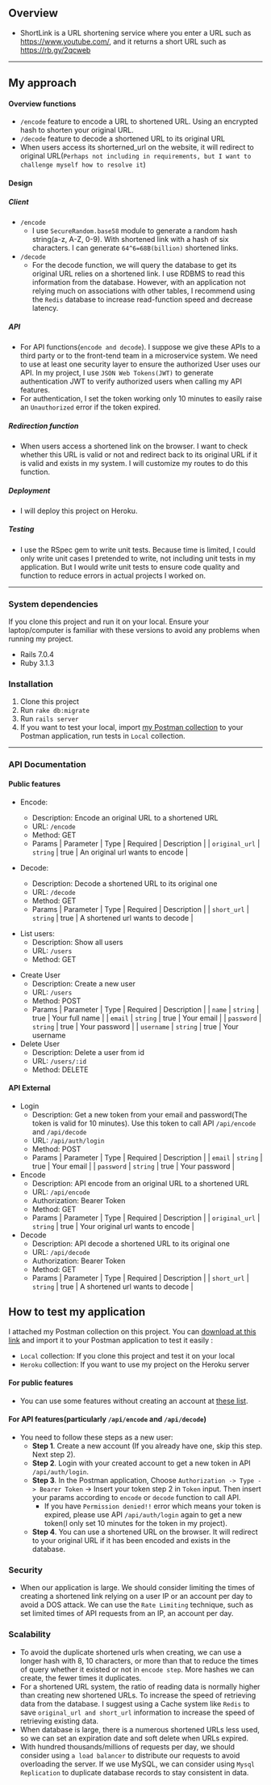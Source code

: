 ## Overview
* ShortLink is a URL shortening service where you enter a URL such as https://www.youtube.com/, and it returns a short URL such as https://rb.gy/2qcweb
---
## My approach

#### Overview functions
* `/encode` feature to encode a URL to shortened URL. Using an encrypted hash to shorten your original URL.
* `/decode` feature to decode a shortened URL to its original URL
* When users access its shorterned_url on the website, it will redirect to original URL(`Perhaps not including in requirements, but I want to challenge myself how to resolve it`)

#### Design

##### Client
* `/encode`
    * I use `SecureRandom.base58` module to generate a random hash string(a-z, A-Z, 0-9). With shortened link with a hash of six characters. I can generate `64^6=68B(billion)` shortened links. 
* `/decode`
    * For the decode function, we will query the database to get its original URL relies on a shortened link. I use RDBMS to read this information from the database. However, with an application not relying much on associations with other tables, I recommend using the `Redis` database to increase read-function speed and decrease latency.
##### API
* For API functions(`encode and decode`). I suppose we give these APIs to a third party or to the front-tend team in a microservice system. We need to use at least one security layer to ensure the authorized User uses our API. In my project, I use `JSON Web Tokens(JWT)` to generate authentication JWT to verify authorized users when calling my API features.
* For authentication, I set the token working only 10 minutes to easily raise an `Unauthorized` error if the token expired.

##### Redirection function
* When users access a shortened link on the browser. I want to check whether this URL is valid or not and redirect back to its original URL if it is valid and exists in my system. I will customize my routes to do this function.

##### Deployment
* I will deploy this project on Heroku.

##### Testing
* I use the RSpec gem to write unit tests. Because time is limited, I could only write unit cases I pretended to write, not including unit tests in my application. But I would write unit tests to ensure code quality and function to reduce errors in actual projects I worked on.

----

### System dependencies
If you clone this project and run it on your local. Ensure your laptop/computer is familiar with these versions to avoid any problems when running my project.
* Rails 7.0.4
* Ruby 3.1.3

### Installation
1. Clone this project
2. Run `rake db:migrate`
3. Run `rails server`
4. If you want to test your local, import [my Postman collection](https://github.com/minhtienvu/url_shortener/blob/master/Oivan_url_shortened.postman_collection.json) to your Postman application, run tests in `Local` collection.

---
### API Documentation

#### Public features
* Encode: 
    * Description: Encode an original URL to a shortened URL
    * URL: `/encode`
    * Method: GET
    * Params
    | Parameter | Type | Required  | Description |
    | `original_url` | `string` | true | An original url wants to encode |

* Decode:
    * Description: Decode a shortened URL to its original one
    * URL: `/decode`
    * Method: GET
    * Params
    | Parameter | Type | Required  | Description |
    | `short_url` | `string` | true | A shortened url wants to decode |
- List users:
    *  Description: Show all users
    * URL: `/users`
    * Method: GET
* Create User
    * Description: Create a new user
    * URL: `/users`
    * Method: POST
    * Params
    | Parameter | Type | Required  | Description |
    | `name` | `string` | true | Your full name |
    | `email` | `string` | true | Your email |
    | `password` | `string` | true | Your password  |
    | `username` | `string` | true | Your username
* Delete User
    * Description: Delete a user from id
    * URL: `/users/:id`
    * Method: DELETE
#### API External
* Login
    * Description: Get a new token from your email and password(The token is valid for 10 minutes). Use this token to call API `/api/encode` and `/api/decode`
    * URL: `/api/auth/login`
    * Method: POST
    * Params
    | Parameter | Type | Required  | Description |
    | `email` | `string` | true | Your email |
    | `password` | `string` | true | Your password  |
* Encode
    * Description: API encode from an original URL to a shortened URL
    * URL: `/api/encode`
    * Authorization: Bearer Token
    * Method: GET
    * Params
    | Parameter | Type | Required  | Description |
    | `original_url` | `string` | true | Your original url wants to encode |
* Decode
    * Description: API decode a shortened URL to its original one
    * URL: `/api/decode`
    * Authorization: Bearer Token
    * Method: GET
    * Params
    | Parameter | Type | Required  | Description |
    | `short_url` | `string` | true | A shortened url wants to decode |

## How to test my application
I attached my Postman collection on this project. You can [download at this link](https://github.com/minhtienvu/url_shortener/blob/master/Oivan_url_shortened.postman_collection.json) and import it to your Postman application to test it easily : 
- `Local` collection: If you clone this project and test it on your local
- `Heroku` collection: If you want to use my project on the Heroku server

#### For public features
   * You can use some features without creating an account at [these list](https://github.com/minhtienvu/url_shortener/blob/master/README.md#public-features).
#### For API features(particularly `/api/encode` and `/api/decode`)
   * You need to follow these steps as a new user:
       * **Step 1**. Create a new account (If you already have one, skip this step. Next step 2).
       * **Step 2**. Login with your created account to get a new token in API `/api/auth/login`.
       * **Step 3**. In the Postman application, Choose `Authorization -> Type -> Bearer Token` -> Insert your token step 2 in `Token` input. Then insert your params according to `encode` or `decode` function to call API.
           *  If you have `Permission denied!!` error which means your token is expired, please use API `/api/auth/login` again to get a new token(I only set 10 minutes for the token in my project).
       * **Step 4**. You can use a shortened URL on the browser. It will redirect to your original URL if it has been encoded and exists in the database.


### Security
- When our application is large. We should consider limiting the times of creating a shortened link relying on a user IP or an account per day to avoid a DOS attack. We can use the `Rate Limiting` technique, such as set limited times of API requests from an IP, an account per day.

### Scalability
- To avoid the duplicate shortened urls when creating, we can use a longer hash with 8, 10 characters, or more than that to reduce the times of query whether it existed or not in `encode step`. More hashes we can create, the fewer times it duplicates.
- For a shortened URL system, the ratio of reading data is normally higher than creating new shortened URLs. To increase the speed of retrieving data from the database. I suggest using a Cache system like `Redis` to save `original_url and short_url` information to increase the speed of retrieving existing data.
- When database is large, there is a numerous shortened URLs less used, so we can set an expiration date and soft delete when URLs expired.
- With hundred thousands/millions of requests per day, we should consider using `a load balancer` to distribute our requests to avoid overloading the server. If we use MySQL, we can consider using `Mysql Replication` to duplicate database records to stay consistent in data.
